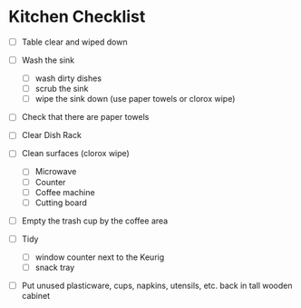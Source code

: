 # Kitchen Checklist
- [ ] Table clear and wiped down
- [ ] Wash the sink
    - [ ] wash dirty dishes
    - [ ] scrub the sink
    - [ ]  wipe the sink down (use paper towels or clorox wipe)
- [ ] Check that there are paper towels
- [ ] Clear Dish Rack
- [ ] Clean surfaces (clorox wipe)
  - [ ] Microwave
  - [ ] Counter
  - [ ] Coffee machine 
  - [ ] Cutting board
 - [ ] Empty the trash cup by the coffee area

- [ ] Tidy
    - [ ] window counter next to the Keurig
    - [ ] snack tray

- [ ] Put unused plasticware, cups, napkins, utensils, etc. back in tall wooden cabinet